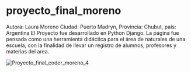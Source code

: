 # proyecto_final_moreno

Autora: Laura Moreno
Ciudad: Puerto Madryn, Provincia: Chubut, país: Argentina
El Proyecto fue desarrollado en Python Django.
La página fue pensada como una herramienta didáctica para el área de naturales de una escuela, con la finalidad de llevar un registro de alumnos, profesores y materias del area.


![Proyecto_final_coder_moreno_4](https://github.com/Laura1364/proyecto_final_moreno/assets/151536063/224220ba-4f58-4162-afd9-8e34e767c3f1)
